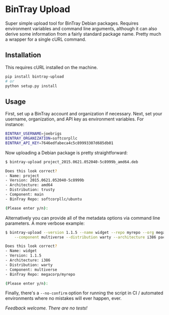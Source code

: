 # BinTray Upload

Super simple upload tool for BinTray Debian packages. Requires environment
variables and command line arguments, although it can also derive some
information from a fairly standard package name. Pretty much a wrapper for
a single cURL command.

## Installation

This requires cURL installed on the machine.

```bash
pip install bintray-upload
# or
python setup.py install
```

## Usage

First, set up a BinTray account and organization if necessary. Next,
set your username, organization, and API key as environment variables. For
instance:

```bash
BINTRAY_USERNAME=joebrigs
BINTRAY_ORGANIZATION=softcorpllc
BINTRAY_API_KEY=7646edfabeca4c5c89993307d685db01
```

Now uploading a Debian package is pretty straightforward:

```bash
$ bintray-upload project_2015.0621.052040-5c8999b_amd64.deb

Does this look correct?
- Name: project
- Version: 2015.0621.052040-5c8999b
- Architecture: amd64
- Distribution: trusty
- Component: main
- BinTray Repo: softcorpllc/ubuntu

(Please enter y/n):
```

Alternatively you can provide all of the metadata options via command line
parameters. A more verbose example:

```bash
$ bintray-upload --version 1.1.5 --name widget --repo myrepo --org megacorp \
    --component multiverse --distribution warty --architecture i386 package.deb

Does this look correct?
- Name: widget
- Version: 1.1.5
- Architecture: i386
- Distribution: warty
- Component: multiverse
- BinTray Repo: megacorp/myrepo

(Please enter y/n):
```

Finally, there's a `--no-confirm` option for running the script in CI /
automated environments where no mistakes will ever happen, ever.

*Feedback welcome. There are no tests!*
